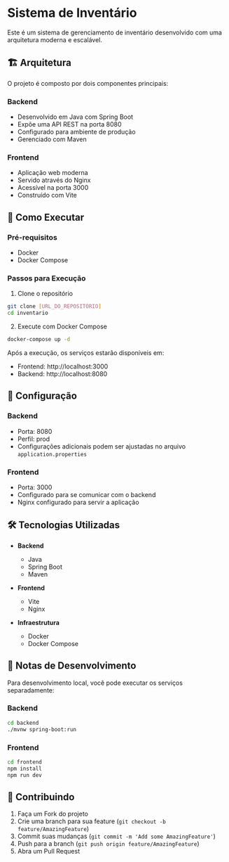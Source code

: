# Sistema de Inventário

Este é um sistema de gerenciamento de inventário desenvolvido com uma arquitetura moderna e escalável.

## 🏗️ Arquitetura

O projeto é composto por dois componentes principais:

### Backend
- Desenvolvido em Java com Spring Boot
- Expõe uma API REST na porta 8080
- Configurado para ambiente de produção
- Gerenciado com Maven

### Frontend
- Aplicação web moderna
- Servido através do Nginx
- Acessível na porta 3000
- Construído com Vite

## 🚀 Como Executar

### Pré-requisitos
- Docker
- Docker Compose

### Passos para Execução

1. Clone o repositório
```bash
git clone [URL_DO_REPOSITÓRIO]
cd inventario
```

2. Execute com Docker Compose
```bash
docker-compose up -d
```

Após a execução, os serviços estarão disponíveis em:
- Frontend: http://localhost:3000
- Backend: http://localhost:8080

## 🔧 Configuração

### Backend
- Porta: 8080
- Perfil: prod
- Configurações adicionais podem ser ajustadas no arquivo `application.properties`

### Frontend
- Porta: 3000
- Configurado para se comunicar com o backend
- Nginx configurado para servir a aplicação

## 🛠️ Tecnologias Utilizadas

- **Backend**
  - Java
  - Spring Boot
  - Maven

- **Frontend**
  - Vite
  - Nginx

- **Infraestrutura**
  - Docker
  - Docker Compose

## 📝 Notas de Desenvolvimento

Para desenvolvimento local, você pode executar os serviços separadamente:

### Backend
```bash
cd backend
./mvnw spring-boot:run
```

### Frontend
```bash
cd frontend
npm install
npm run dev
```

## 🤝 Contribuindo

1. Faça um Fork do projeto
2. Crie uma branch para sua feature (`git checkout -b feature/AmazingFeature`)
3. Commit suas mudanças (`git commit -m 'Add some AmazingFeature'`)
4. Push para a branch (`git push origin feature/AmazingFeature`)
5. Abra um Pull Request